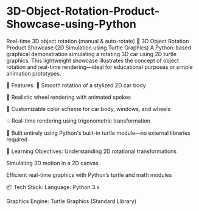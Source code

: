 # 3D-Object-Rotation-Product-Showcase-using-Python
Real-time 3D object rotation (manual &amp; auto-rotate)
🚗 3D Object Rotation Product Showcase (2D Simulation using Turtle Graphics)
A Python-based graphical demonstration simulating a rotating 3D car using 2D turtle graphics. This lightweight showcase illustrates the concept of object rotation and real-time rendering—ideal for educational purposes or simple animation prototypes.

🎯 Features:
🔁 Smooth rotation of a stylized 2D car body

🛞 Realistic wheel rendering with animated spokes

🎨 Customizable color scheme for car body, windows, and wheels

💡 Real-time rendering using trigonometric transformation

🐢 Built entirely using Python's built-in turtle module—no external libraries required

🧠 Learning Objectives:
Understanding 2D rotational transformations

Simulating 3D motion in a 2D canvas

Efficient real-time graphics with Python’s turtle and math modules

📦 Tech Stack:
Language: Python 3.x

Graphics Engine: Turtle Graphics (Standard Library)
